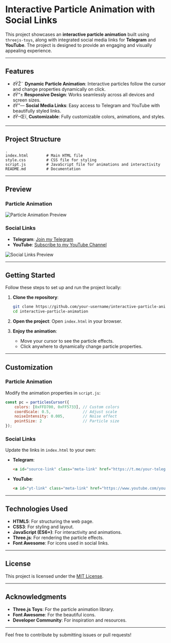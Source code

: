 
# Interactive Particle Animation with Social Links

This project showcases an **interactive particle animation** built using `threejs-toys`, along with integrated social media links for **Telegram** and **YouTube**. The project is designed to provide an engaging and visually appealing experience.

---

## Features

- ðŸŽ¨ **Dynamic Particle Animation**: Interactive particles follow the cursor and change properties dynamically on click.
- ðŸ“± **Responsive Design**: Works seamlessly across all devices and screen sizes.
- ðŸ”— **Social Media Links**: Easy access to Telegram and YouTube with beautifully styled links.
- ðŸ–Œï¸ **Customizable**: Fully customizable colors, animations, and styles.

---

## Project Structure

```
.
index.html        # Main HTML file
style.css         # CSS file for styling
script.js         # JavaScript file for animations and interactivity
README.md         # Documentation
```

---

## Preview

### Particle Animation

![Particle Animation Preview](https://via.placeholder.com/800x400?text=Particle+Animation+Preview)

### Social Links

- **Telegram**: [Join my Telegram](https://t.me/+7yc_oGHnLJhlOWVl)
- **YouTube**: [Subscribe to my YouTube Channel](https://www.youtube.com/@codewith_muhilan?sub_confirmation=1)

![Social Links Preview](https://via.placeholder.com/800x400?text=Social+Links+Preview)

---

## Getting Started

Follow these steps to set up and run the project locally:

1. **Clone the repository**:
   ```bash
   git clone https://github.com/your-username/interactive-particle-animation.git
   cd interactive-particle-animation
   ```

2. **Open the project**:
   Open `index.html` in your browser.

3. **Enjoy the animation**:
   - Move your cursor to see the particle effects.
   - Click anywhere to dynamically change particle properties.

---

## Customization

### Particle Animation
Modify the animation properties in `script.js`:

```javascript
const pc = particlesCursor({
    colors: [0xFFD700, 0xFF5733], // Custom colors
    coordScale: 0.5,              // Adjust scale
    noiseIntensity: 0.005,        // Noise effect
    pointSize: 2                  // Particle size
});
```

### Social Links
Update the links in `index.html` to your own:

- **Telegram**:
  ```html
  <a id="source-link" class="meta-link" href="https://t.me/your-telegram-link" target="_blank">
  ```
- **YouTube**:
  ```html
  <a id="yt-link" class="meta-link" href="https://www.youtube.com/your-channel-link" target="_blank">
  ```

---

## Technologies Used

- **HTML5**: For structuring the web page.
- **CSS3**: For styling and layout.
- **JavaScript (ES6+)**: For interactivity and animations.
- **Three.js**: For rendering the particle effects.
- **Font Awesome**: For icons used in social links.

---

## License

This project is licensed under the [MIT License](LICENSE).

---

## Acknowledgments

- **Three.js Toys**: For the particle animation library.
- **Font Awesome**: For the beautiful icons.
- **Developer Community**: For inspiration and resources.

---

Feel free to contribute by submitting issues or pull requests! 